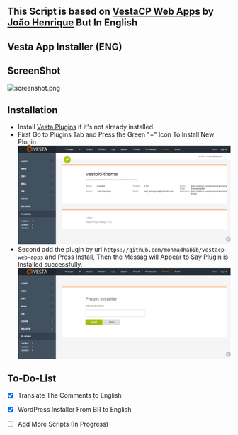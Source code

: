 ## This Script is based on [VestaCP Web Apps](https://github.com/jhmaverick/vestacp-web-apps) by [João Henrique](https://github.com/jhmaverick) But In English
## Vesta App Installer (ENG)
## ScreenShot
![screenshot.png](screenshot.png)

## Installation
* Install [Vesta Plugins](https://github.com/jhmaverick/vestacp-plugin-manager) if it's not already installed.
* First Go to Plugins Tab and Press the Green "+" Icon To Install New Plugin
![plugins-page.png](plugins-page.png)
* Second add the plugin by url `https://github.com/mohmadhabib/vestacp-web-apps` and Press Install, Then the Messag will Appear to Say Plugin is Installed successfully.
![install-new-plugin.png](install-new-plugin.png)

## To-Do-List
- [x] Translate The Comments to English
- [x] WordPress Installer From BR to English
- [ ] Add More Scripts (In Progress)

